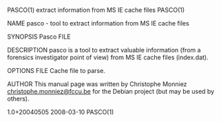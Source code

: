 PASCO(1)                                            extract information from MS IE cache files                                            PASCO(1)

NAME
       pasco - tool to extract information from MS IE cache files

SYNOPSIS
       Pasco FILE

DESCRIPTION
       pasco is a tool to extract valuable information (from a forensics investigator point of view) from MS IE cache files (index.dat).

OPTIONS
       FILE
           Cache file to parse.

AUTHOR
       This manual page was written by Christophe Monniez <christophe.monniez@fccu.be> for the Debian project (but may be used by others).

1.0+20040505                                                        2008-03-10                                                            PASCO(1)

